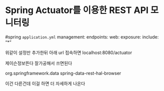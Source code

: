 # Spring Actuator를 이용한 REST API 모니터링
#spring
`application.yml`
management:
  endpoints:
    web:
      exposure:
        include: “*”

위같이 설정만 추가한뒤 아래 url 접속하면
localhost:8080/actuator

제이슨정보뜬다
잘가공해서 쓰면된다





<dependency>
    <groupId>org.springframework.data</groupId>
    <artifactId>spring-data-rest-hal-browser</artifactId>
</dependency>

이건 다른건데
이걸 하면 더 자세하게 나온다